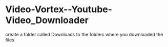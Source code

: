 # Video-Vortex--Youtube-Video_Downloader

create a folder called Downloads to the folders where you downloaded the files
